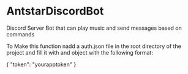 # AntstarDiscordBot
Discord Server Bot that can play music and send messages based on commands


To Make this function nadd a auth.json file in the root directory of the project and fill it with and object with the following format:

{
    "token": "yourapptoken"
}